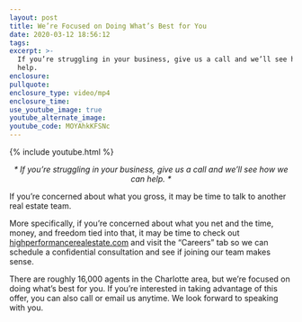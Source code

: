 ```yaml
---
layout: post
title: We’re Focused on Doing What’s Best for You
date: 2020-03-12 18:56:12
tags:
excerpt: >-
  If you’re struggling in your business, give us a call and we’ll see how we can
  help.
enclosure:
pullquote:
enclosure_type: video/mp4
enclosure_time:
use_youtube_image: true
youtube_alternate_image:
youtube_code: MOYAhkKFSNc
---
```


{% include youtube.html %}

<center><em>*&nbsp;If you’re struggling in your business, give us a call and we’ll see how we can help.&nbsp;*</em></center>

If you’re concerned about what you gross, it may be time to talk to another real estate team.&nbsp;

More specifically, if you’re concerned about what you net and the time, money, and freedom tied into that, it may be time to check out [highperformancerealestate.com](highperformancerealestate.com) and visit the “Careers” tab so we can schedule a confidential consultation and see if joining our team makes sense. &nbsp;

There are roughly 16,000 agents in the Charlotte area, but we’re focused on doing what’s best for you. If you’re interested in taking advantage of this offer, you can also call or email us anytime. We look forward to speaking with you.&nbsp;